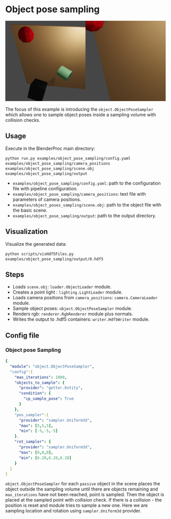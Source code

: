 # Object pose sampling

![](rendering.png)

The focus of this example is introducing the `object.ObjectPoseSampler` which allows one to sample object poses inside a sampling volume with collision checks.

## Usage

Execute in the BlenderProc main directory:

```
python run.py examples/object_pose_sampling/config.yaml examples/object_pose_sampling/camera_positions examples/object_pose_sampling/scene.obj examples/object_pose_sampling/output
``` 

* `examples/object_pose_sampling/config.yaml`: path to the configuration file with pipeline configuration.
* `examples/object_pose_sampling/camera_positions`: text file with parameters of camera positions.
* `examples/object_poses_sampling/scene.obj`: path to the object file with the basic scene.
* `examples/object_pose_sampling/output`: path to the output directory.

## Visualization

Visualize the generated data:

```
python scripts/visHdf5Files.py examples/object_pose_sampling/output/0.hdf5
```

## Steps

* Loads `scene.obj`: `loader.ObjectLoader` module.
* Creates a point light : `lighting.LightLoader` module.
* Loads camera positions from `camera_positions`: `camera.CameraLoader` module.
* Sample object poses: `object.ObjectPoseSampler` module.
* Renders rgb: `renderer.RgbRenderer` module plus normals.
* Writes the output to .hdf5 containers: `writer.Hdf5Writer` module.

## Config file

### Object pose Sampling

```yaml
{
  "module": "object.ObjectPoseSampler",
  "config":{
    "max_iterations": 1000,
    "objects_to_sample": {
      "provider": "getter.Entity",
      "condition": {
        "cp_sample_pose": True 
      }
    },
    "pos_sampler":{
      "provider": "sampler.Uniform3d",
      "max": [5,5,5],
      "min": [-5,-5,-5]
    },
    "rot_sampler": {
      "provider": "sampler.Uniform3d",
      "max": [0,0,0],
      "min": [6.28,6.28,6.28]
    }
  }
}
```
 
`object.ObjectPoseSampler` for each `passive` object in the scene places the object outside the sampling volume until there are objects remaining and `max_iterations` have not been reached, point is sampled.
Then the object is placed at the sampled point with collision check. If there is a collision - the position is reset and module tries to sample a new one.
Here we are sampling location and rotation using `sampler.Uniform3d` provider.
